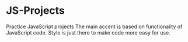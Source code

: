 # JS-Projects
Practice JavaScript projects
The main accent is based on functionality of JavaScript code.
Style is just there to make code more easy for use.
